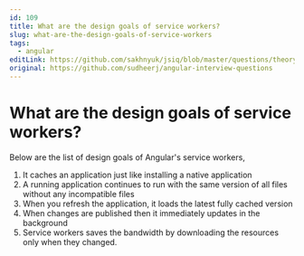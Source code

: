 ```yaml
---
id: 109
title: What are the design goals of service workers?
slug: what-are-the-design-goals-of-service-workers
tags:
  - angular
editLink: https://github.com/sakhnyuk/jsiq/blob/master/questions/theory/angular/109.md
original: https://github.com/sudheerj/angular-interview-questions
---
```


# What are the design goals of service workers?

Below are the list of design goals of Angular's service workers,

1. It caches an application just like installing a native application
2. A running application continues to run with the same version of all files without any incompatible files
3. When you refresh the application, it loads the latest fully cached version
4. When changes are published then it immediately updates in the background
5. Service workers saves the bandwidth by downloading the resources only when they changed.